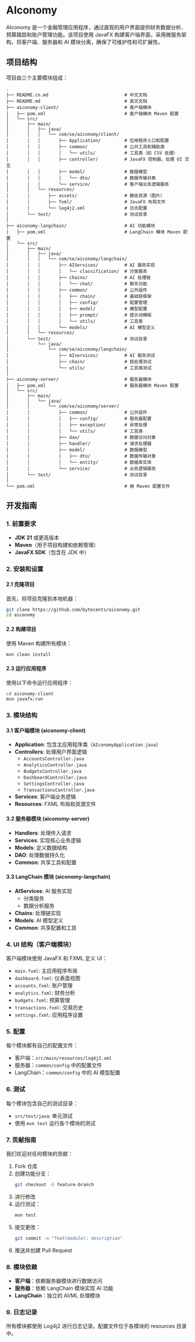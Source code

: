 # AIconomy

AIconomy 是一个金融管理应用程序，通过直观的用户界面提供财务数据分析、预算跟踪和账户管理功能。该项目使用 JavaFX
构建客户端界面，采用微服务架构，将客户端、服务器和 AI 模块分离，确保了可维护性和可扩展性。

## 项目结构

项目由三个主要模块组成：

```
.
├── README.cn.md                             # 中文文档
├── README.md                                # 英文文档
├── aiconomy-client/                         # 客户端模块
│   ├── pom.xml                              # 客户端模块 Maven 配置
│   └── src/
│       ├── main/
│       │   ├── java/
│       │   │   └── com/se/aiconomy/client/
│       │   │       ├── Application/         # 应用程序入口和配置
│       │   │       ├── common/              # 公共工具和辅助类
│       │   │       │   └── utils/           # 工具类（如 CSV 处理）
│       │   │       ├── controller/          # JavaFX 控制器，处理 UI 交互
│       │   │       ├── model/               # 数据模型
│       │   │       │   └── dto/             # 数据传输对象
│       │   │       └── service/             # 客户端业务逻辑服务
│       │   └── resources/
│       │       ├── assets/                  # 静态资源（图片）
│       │       ├── fxml/                    # JavaFX 布局文件
│       │       └── log4j2.xml               # 日志配置
│       └── test/                            # 测试目录
│
├── aiconomy-langchain/                      # AI 功能模块
│   ├── pom.xml                              # LangChain 模块 Maven 配置
│   └── src/
│       ├── main/
│       │   ├── java/
│       │   │   └── com/se/aiconomy/langchain/
│       │   │       ├── AIServices/          # AI 服务实现
│       │   │       │   └── classification/  # 分类服务
│       │   │       ├── chains/              # AI 处理链
│       │   │       │   └── chat/            # 聊天功能
│       │   │       ├── common/              # 公共组件
│       │   │       │   ├── chain/           # 基础链框架
│       │   │       │   ├── config/          # 配置管理
│       │   │       │   ├── model/           # 模型配置
│       │   │       │   ├── prompt/          # 提示词模板
│       │   │       │   └── utils/           # 工具类
│       │   │       └── models/              # AI 模型定义
│       │   └── resources/
│       └── test/                            # 测试目录
│           └── java/
│               └── com/se/aiconomy/langchain/
│                   ├── AIservices/          # AI 服务测试
│                   ├── chain/               # 链处理测试
│                   └── utils/               # 工具类测试
│
├── aiconomy-server/                         # 服务器模块
│   ├── pom.xml                              # 服务器模块 Maven 配置
│   └── src/
│       ├── main/
│       │   └── java/
│       │       └── com/se/aiconomy/server/
│       │           ├── common/              # 公共组件
│       │           │   ├── config/          # 服务器配置
│       │           │   ├── exception/       # 异常处理
│       │           │   └── utils/           # 工具类
│       │           ├── dao/                 # 数据访问对象
│       │           ├── handler/             # 请求处理器
│       │           ├── model/               # 数据模型
│       │           │   ├── dto/             # 数据传输对象
│       │           │   └── entity/          # 数据库实体
│       │           └── service/             # 业务逻辑服务
│       └── test/                            # 测试目录
│
└── pom.xml                                  # 根 Maven 配置文件
```

## 开发指南

### 1. 前置要求

- **JDK 21** 或更高版本
- **Maven**（用于项目构建和依赖管理）
- **JavaFX SDK**（包含在 JDK 中）

### 2. 安装和设置

#### 2.1 克隆项目

首先，将项目克隆到本地机器：

```bash
git clone https://github.com/bytecents/aiconomy.git
cd aiconomy
```

#### 2.2 构建项目

使用 Maven 构建所有模块：

```bash
mvn clean install
```

#### 2.3 运行应用程序

使用以下命令运行应用程序：

```bash
cd aiconomy-client
mvn javafx:run
```

### 3. 模块结构

#### 3.1 客户端模块 (aiconomy-client)

- **Application**: 包含主应用程序类（`AIconomyApplication.java`）
- **Controllers**: 处理用户界面逻辑
    - `AccountsController.java`
    - `AnalyticsController.java`
    - `BudgetsController.java`
    - `DashboardController.java`
    - `SettingsController.java`
    - `TransactionsController.java`
- **Services**: 客户端业务逻辑
- **Resources**: FXML 布局和资源文件

#### 3.2 服务器模块 (aiconomy-server)

- **Handlers**: 处理传入请求
- **Services**: 实现核心业务逻辑
- **Models**: 定义数据结构
- **DAO**: 处理数据持久化
- **Common**: 共享工具和配置

#### 3.3 LangChain 模块 (aiconomy-langchain)

- **AIServices**: AI 服务实现
    - 分类服务
    - 数据分析服务
- **Chains**: 处理链实现
- **Models**: AI 模型定义
- **Common**: 共享配置和工具

### 4. UI 结构（客户端模块）

客户端模块使用 JavaFX 和 FXML 定义 UI：

- `main.fxml`: 主应用程序布局
- `dashboard.fxml`: 仪表盘视图
- `accounts.fxml`: 账户管理
- `analytics.fxml`: 财务分析
- `budgets.fxml`: 预算管理
- `transactions.fxml`: 交易历史
- `settings.fxml`: 应用程序设置

### 5. 配置

每个模块都有自己的配置文件：

- 客户端：`src/main/resources/log4j2.xml`
- 服务器：`common/config` 中的配置文件
- LangChain：`common/config` 中的 AI 模型配置

### 6. 测试

每个模块包含自己的测试目录：

- `src/test/java`: 单元测试
- 使用 `mvn test` 运行各个模块的测试

### 7. 贡献指南

我们欢迎对任何模块的贡献：

1. Fork 仓库
2. 创建功能分支：
   ```bash
   git checkout -b feature-branch
   ```
3. 进行修改
4. 运行测试：
   ```bash
   mvn test
   ```
5. 提交更改：
   ```bash
   git commit -m "feat(module): description"
   ```
6. 推送并创建 Pull Request

### 8. 模块依赖

- **客户端**：依赖服务器模块进行数据访问
- **服务器**：依赖 LangChain 模块实现 AI 功能
- **LangChain**：独立的 AI/ML 处理模块

### 9. 日志记录

所有模块都使用 Log4j2 进行日志记录。配置文件位于各模块的 resources 目录中。
